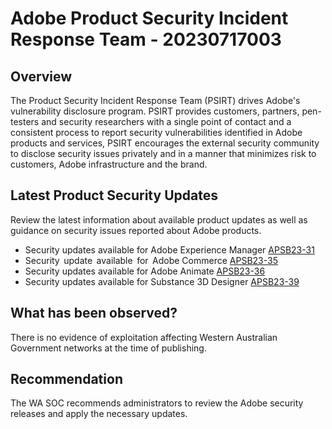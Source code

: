 # Adobe Product Security Incident Response Team - 20230717003

## Overview

The Product Security Incident Response Team (PSIRT) drives Adobe's vulnerability disclosure program. PSIRT provides customers, partners, pen-testers and security researchers with a single point of contact and a consistent process to report security vulnerabilities identified in Adobe products and services, PSIRT encourages the external security community to disclose security issues privately and in a manner that minimizes risk to customers, Adobe infrastructure and the brand.

## Latest Product Security Updates

Review the latest information about available product updates as well as guidance on security issues reported about Adobe products.

-   Security updates available for Adobe Experience Manager [APSB23-31](https://helpx.adobe.com/au/security/products/experience-manager/apsb23-31.html "Security updates available for Adobe Experience Manager | APSB23-31")
-   Security   update  available  for  Adobe Commerce [APSB23-35](https://helpx.adobe.com/au/security/products/magento/apsb23-35.html "Security update available for Adobe Commerce | APSB23-35")
-   Security updates available for Adobe Animate [APSB23-36](https://helpx.adobe.com/au/security/products/animate/apsb23-36.html "Security update available for Adobe Commerce | APSB23-36")
-   Security updates available for Substance 3D Designer [APSB23-39](https://helpx.adobe.com/au/security/products/substance3d_designer/apsb23-39.html "Security update available for Adobe Commerce | APSB23-39")

## What has been observed?

There is no evidence of exploitation affecting Western Australian Government networks at the time of publishing.

## Recommendation

The WA SOC recommends administrators to review the Adobe security releases and apply the necessary updates.

